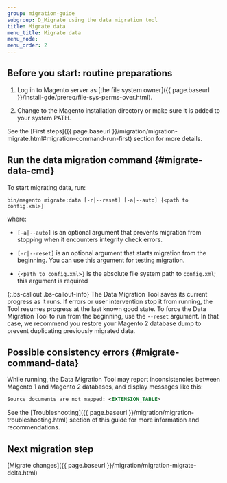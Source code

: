 ```yaml
---
group: migration-guide
subgroup: D_Migrate using the data migration tool
title: Migrate data
menu_title: Migrate data
menu_node:
menu_order: 2
---
```


## Before you start: routine preparations

1. Log in to Magento server as [the file system owner]({{ page.baseurl }}/install-gde/prereq/file-sys-perms-over.html).

2. Change to the Magento installation directory or make sure it is added to your system PATH.

See the [First steps]({{ page.baseurl }}/migration/migration-migrate.html#migration-command-run-first) section for more details.

## Run the data migration command {#migrate-data-cmd}

To start migrating data, run:

    bin/magento migrate:data [-r|--reset] [-a|--auto] {<path to config.xml>}

where:

* `[-a|--auto]` is an optional argument that prevents migration from stopping when it encounters integrity check errors.

* `[-r|--reset]` is an optional argument that starts migration from the beginning. You can use this argument for testing migration.

* `{<path to config.xml>}` is the absolute file system path to `config.xml`; this argument is required

{:.bs-callout .bs-callout-info}
The Data Migration Tool saves its current progress as it runs. If errors or user intervention stop it from running, the Tool resumes progress at the last known good state.
To force the Data Migration Tool to run from the beginning, use the `--reset` argument. In that case, we recommend you restore your Magento 2 database dump to prevent duplicating previously migrated data.

## Possible consistency errors {#migrate-command-data}

While running, the Data Migration Tool may report inconsistencies between Magento 1 and Magento 2 databases, and display messages like this:

```xml
Source documents are not mapped: <EXTENSION_TABLE>
```

See the [Troubleshooting]({{ page.baseurl }}/migration/migration-troubleshooting.html) section of this guide for more information and recommendations.

<!--

When you migrate data, the Data Migration Tool verifies that tables and fields are consistent between Magento 1 and Magento 2. If they are inconsistent, you will see an error message that lists the problematic tables and fields, for example:

    Source fields are not mapped. Document: <document_name>. Fields: <field_name>

**Possible reason for error:** some database entities belong to Magento 1 extensions that do not exist in the Magento 2 database.

Below are the possible ways to handle these errors.

### Fix errors: Install corresponding Magento 2 extensions

Visit [Magento Marketplace](https://marketplace.magento.com/){:target:"_blank"} to find the latest [extension](https://glossary.magento.com/extension) versions or contact your extension provider.

### Fix errors: Ignore entities

You may tell the Data Migration Tool to ignore the problematic entities.

To do that, add the `<ignore>` tag to an entity in the `map.xml` file, like this:

```xml
<ignore>
    <field>sales_order_address_id</field>
</ignore>
```

{: .bs-callout .bs-callout-warning }
Before ignoring entities, make sure you don't need the affected data in your Magento 2 store.

### Verify fixes

To know if the issues have been resolved successfully, run the Data Migration Tool again.

-->

## Next migration step

[Migrate changes]({{ page.baseurl }}/migration/migration-migrate-delta.html)
